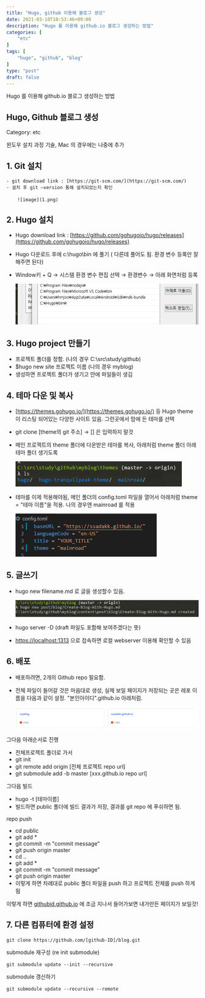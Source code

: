 ```yaml
---
title: "Hugo, github 이용해 블로그 생성"
date: 2021-03-10T10:53:46+09:00
description: "Hugo 를 이용해 github.io 블로그 생성하는 방법"
categories: [
    "etc"
]
tags: [
    "hugo", "github", "blog"
]
type: "post"
draft: false
---
```



Hugo 를 이용해 github.io 블로그 생성하는 방법
<!--more-->


## Hugo, Github 블로그 생성

Category: etc

윈도우  설치 과정 기술, Mac 의 경우에는 나중에 추가

## 1. Git 설치
    - git download link : [https://git-scm.com/](https://git-scm.com/)
    - 설치 후 git —version 통해 설치되었는지 확인

        ![image](1.png)

## 2. Hugo 설치

- Hugo download link : [https://github.com/gohugoio/hugo/releases](https://github.com/gohugoio/hugo/releases)
- Hugo 다운로드 후에  c:\hugo\bin 에 풀기 ( 다른데 풀어도 됨. 환경 변수 등록만 잘 해주면 된다)
- Window키 + Q  → 시스템 환경 변수 편집 선택 → 환경변수 → 아래 화면처럼 등록

    ![2.png](2.png)

## 3. Hugo project 만들기

- 프로젝트 폴더를 정함. (나의 경우 C:\src\study\github\)
- $hugo new site 프로젝트 이름 (나의 경우 myblog)
- 생성하면 프로젝트 폴더가 생기고 안에 파일들이 생김

## 4. 테마 다운 및 복사

- [https://themes.gohugo.io/](https://themes.gohugo.io/) 등 Hugo theme 이 리스팅 되어있는 다양한 사이트 있음. 그런곳에서 맘에 든 테마를 선택
- git clone [theme의 git 주소] → [] 은 입력하지 말것
- 메인 프로젝트의 theme 폴더에 다운받은 테마를 복사, 아래처럼 theme 폴더 아래 테마 폴더 생기도록

    ![3.png](3.png)

- 테마를 이제 적용해야됨, 메인 폴더의 config.toml 파일을 열어서 아래처럼 theme = "테마 이름"을 적용. 나의 경우엔 mainroad 를 적용

    ![4.png](4.png)

## 5. 글쓰기

- hugo new filename.md 로 글을 생성할수 있음.

    ![5.png](5.png)

- hugo server -D (draft 파일도 포함해 보여주겠다는 뜻)
- [https://localhost:1313](https://localhost:1313) 으로 접속하면 로컬 webserver 이용해 확인할 수 있음

## 6.  배포

- 배포하려면, 2개의 Github repo 필요함.
- 전체 파일이 들어갈 것은 마음대로 생성, 실제 보일 페이지가 저장되는 곳은 레포 이름을 다음과 같이 설정. "본인아이디".github.io 아래처럼.

    ![6.png](6.png)

그다음 아래순서로 진행

- 전체프로젝트 폴더로 가서
- git init
- git remote add origin [전체 프로젝트 repo url]
- git submodule add -b master [xxx.github.io repo url]

그다음 빌드

- hugo -t [테마이름]
- 빌드하면 public 폴더에 빌드 결과가 저장, 결과를 git repo 에 푸쉬하면 됨.

repo push

- cd public
- git add *
- git commit -m "commit message"
- git push origin master
- cd ..
- git add *
- git commit -m "commit message"
- git push origin master
- 이렇게 하면 차례대로 public 폴더 파일을 push 하고 프로젝트 전체를 push 하게됨

이렇게 하면 [githubid.github.io](http://githubid.github.io) 에 조금 지나서 들어가보면 내가만든 페이지가 보일것!

## 7. 다른 컴퓨터에 환경 설정
```
git clone https://github.com/[github-ID]/blog.git
```

submodule 재구성 (re init submodule)
```
git submodule update --init --recursive
```

submodule 갱신하기
```
git submodule update --recursive --remote
```